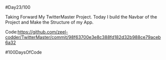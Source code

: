 #Day23/100

Taking Forward My TwitterMaster Project. Today I build the Navbar of the Project and Make the Structure of my App.

Code:https://github.com/zeel-codder/TwitterMaster/commit/98f63700e3e8c388fd182d32b988ce79aceb6a32

#100DaysOfCode